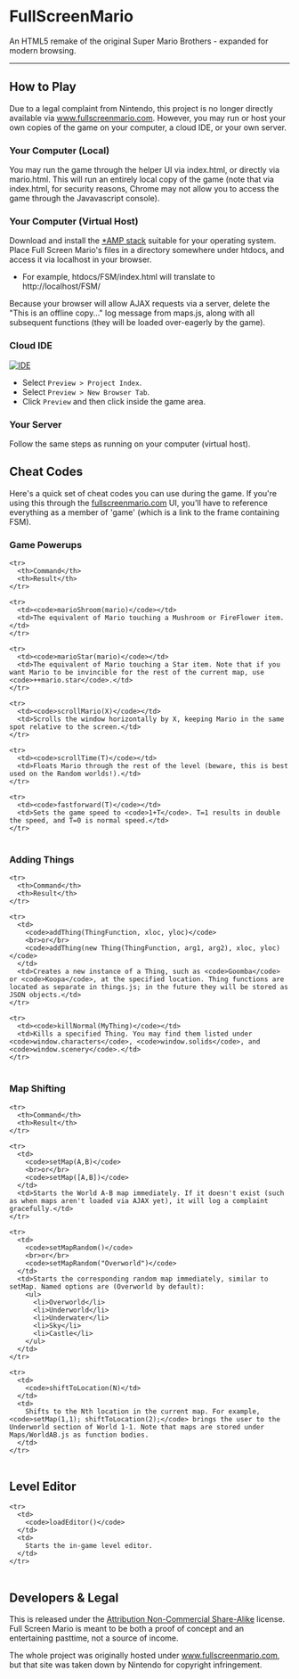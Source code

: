 FullScreenMario
===============

An HTML5 remake of the original Super Mario Brothers - expanded for modern browsing.

------------------------------------------------------------------------------------

## How to Play

Due to a legal complaint from Nintendo, this project is no longer directly available via www.fullscreenmario.com.
However, you may run or host your own copies of the game on your computer, a cloud IDE, or your own server.

### Your Computer (Local)

You may run the game through the helper UI via index.html, or directly via mario.html.
This will run an entirely local copy of the game (note that via index.html, for security reasons, Chrome may not 
allow you to access the game through the Javavascript console).

### Your Computer (Virtual Host)

Download and install the <a href='http://www.apachefriends.org/en/xampp.html'>*AMP stack</a> suitable for your operating system.
Place Full Screen Mario's files in a directory somewhere under htdocs, and access it via localhost in your browser.

* For example, htdocs/FSM/index.html will translate to http://localhost/FSM/

Because your browser will allow AJAX requests via a server, delete the "This is an offline copy..." log message
from maps.js, along with all subsequent functions (they will be loaded over-eagerly by the game).

### Cloud IDE

[![IDE](https://codio-public.s3.amazonaws.com/sharing/demo-in-ide.png)](https://codio.com/p/create/?from_github=Diogenesthecynic/FullScreenMario)

* Select `Preview > Project Index`.
* Select `Preview > New Browser Tab`.
* Click `Preview` and then click inside the game area.

### Your Server

Follow the same steps as running on your computer (virtual host). 

## Cheat Codes

Here's a quick set of cheat codes you can use during the game. If you're using this through the <a href="http://www.fullscreenmario.com">fullscreenmario.com</a> UI, you'll have to reference everything as a member of 'game' (which is a link to the frame containing FSM).

### Game Powerups

  
  <table>

    <tr>
      <th>Command</th>
      <th>Result</th>
    </tr>

    <tr>
      <td><code>marioShroom(mario)</code></td>
      <td>The equivalent of Mario touching a Mushroom or FireFlower item.</td>
    </tr>

    <tr>
      <td><code>marioStar(mario)</code></td>
      <td>The equivalent of Mario touching a Star item. Note that if you want Mario to be invincible for the rest of the current map, use <code>++mario.star</code>.</td>
    </tr>

    <tr>
      <td><code>scrollMario(X)</code></td>
      <td>Scrolls the window horizontally by X, keeping Mario in the same spot relative to the screen.</td>
    </tr>

    <tr>
      <td><code>scrollTime(T)</code></td>
      <td>Floats Mario through the rest of the level (beware, this is best used on the Random worlds!).</td>
    </tr>

    <tr>
      <td><code>fastforward(T)</code></td>
      <td>Sets the game speed to <code>1+T</code>. T=1 results in double the speed, and T=0 is normal speed.</td>
    </tr>

  </table>
  

### Adding Things

  
  <table>

    <tr>
      <th>Command</th>
      <th>Result</th>
    </tr>

    <tr>
      <td>
        <code>addThing(ThingFunction, xloc, yloc)</code>
        <br>or</br>
        <code>addThing(new Thing(ThingFunction, arg1, arg2), xloc, yloc)</code>
      </td>
      <td>Creates a new instance of a Thing, such as <code>Goomba</code> or <code>Koopa</code>, at the specified location. Thing functions are located as separate in things.js; in the future they will be stored as JSON objects.</td>
    </tr>

    <tr>
      <td><code>killNormal(MyThing)</code></td>
      <td>Kills a specified Thing. You may find them listed under <code>window.characters</code>, <code>window.solids</code>, and <code>window.scenery</code>.</td>
    </tr>

  </table>
  

### Map Shifting


  <table>

    <tr>
      <th>Command</th>
      <th>Result</th>
    </tr>

    <tr>
      <td>
        <code>setMap(A,B)</code>
        <br>or</br>
        <code>setMap([A,B])</code>
      </td>
      <td>Starts the World A-B map immediately. If it doesn't exist (such as when maps aren't loaded via AJAX yet), it will log a complaint gracefully.</td>
    </tr>

    <tr>
      <td>
        <code>setMapRandom()</code>
        <br>or</br>
        <code>setMapRandom("Overworld")</code>
      </td>
      <td>Starts the corresponding random map immediately, similar to setMap. Named options are (Overworld by default):
        <ul>
          <li>Overworld</li>
          <li>Underworld</li>
          <li>Underwater</li>
          <li>Sky</li>
          <li>Castle</li>
        </ul>
      </td>
    </tr>

    <tr>
      <td>
        <code>shiftToLocation(N)</td>
      </td>
      <td>
        Shifts to the Nth location in the current map. For example, <code>setMap(1,1); shiftToLocation(2);</code> brings the user to the Underworld section of World 1-1. Note that maps are stored under Maps/WorldAB.js as function bodies.
      </td>
    </tr>

  </table>
  

## Level Editor


  <table>

    <tr>
      <td>
        <code>loadEditor()</code>
      </td>
      <td>
        Starts the in-game level editor.
      </td>
    </tr>

  </table>
  

## Developers & Legal

This is released under the <a href="http://creativecommons.org/licenses/by-nc-sa/3.0/">Attribution Non-Commercial Share-Alike</a> license. Full Screen Mario is meant to be both a proof of concept and an entertaining pasttime, not a source of income</a>.

The whole project was originally hosted under www.fullscreenmario.com, but that site was taken down by Nintendo for copyright infringement.
